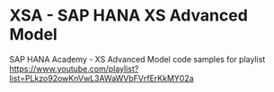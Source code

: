 XSA - SAP HANA XS Advanced Model
================================

SAP HANA Academy - XS Advanced Model code samples for playlist https://www.youtube.com/playlist?list=PLkzo92owKnVwL3AWaWVbFVrfErKkMY02a
